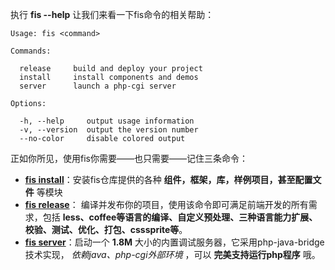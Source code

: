 执行 **fis --help** 让我们来看一下fis命令的相关帮助：

    
    Usage: fis <command>
    
    Commands:
    
      release     build and deploy your project
      install     install components and demos
      server      launch a php-cgi server
    
    Options:
    
      -h, --help     output usage information
      -v, --version  output the version number
      --no-color     disable colored output
    
正如你所见，使用fis你需要——也只需要——记住三条命令：

* **[fis install](https://github.com/fis-dev/fis/wiki/%E5%BF%AB%E9%80%9F%E4%B8%8A%E6%89%8B#fis-release-options)**：安装fis仓库提供的各种 **组件，框架，库，样例项目，甚至配置文件** 等模块
* **[fis release](https://github.com/fis-dev/fis/wiki/%E5%BF%AB%E9%80%9F%E4%B8%8A%E6%89%8B#fis-install-name)**： 编译并发布你的项目，使用该命令即可满足前端开发的所有需求，包括 **less、coffee等语言的编译、自定义预处理、三种语言能力扩展、校验、测试、优化、打包、csssprite等**。
* **[fis server](https://github.com/fis-dev/fis/wiki/%E5%BF%AB%E9%80%9F%E4%B8%8A%E6%89%8B#fis-server-command-options)**：启动一个 **1.8M** 大小的内置调试服务器，它采用php-java-bridge技术实现， _依赖java、php-cgi外部环境_ ，可以 **完美支持运行php程序** 哦。